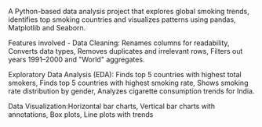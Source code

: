 A Python-based data analysis project that explores global smoking trends, identifies top smoking countries and visualizes patterns using pandas, Matplotlib and Seaborn.

Features involved - 
Data Cleaning: Renames columns for readability, Converts data types, Removes duplicates and irrelevant rows, Filters out years 1991–2000 and "World" aggregates.

Exploratory Data Analysis (EDA): Finds top 5 countries with highest total smokers, Finds top 5 countries with highest smoking rate, Shows smoking rate distribution by gender, Analyzes cigarette consumption trends for India.

Data Visualization:Horizontal bar charts, Vertical bar charts with annotations, Box plots, Line plots with trends
